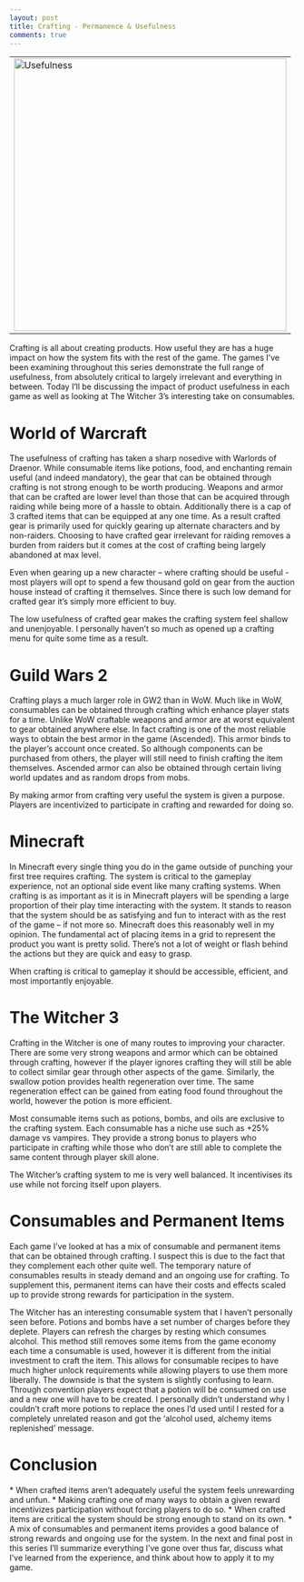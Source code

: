 ```yaml
---
layout: post
title: Crafting - Permanence & Usefulness
comments: true
---
```

<table style="margin-left:auto; margin-right:auto;">
  <tr>
    <td>
      <img src="{{ site.baseurl }}/images/Usefulness.png" alt="Usefulness" style="width: 480px;"/>
    </td>
  </tr>
</table>

Crafting is all about creating products. How useful they are has a huge impact on how the system fits with the rest of the game. The games I’ve been examining throughout this series demonstrate the full range of usefulness, from absolutely critical to largely irrelevant and everything in between. Today I’ll be discussing the impact of product usefulness in each game as well as looking at The Witcher 3’s interesting take on consumables.
<span class="more"></span>

<h1>World of Warcraft</h1>
The usefulness of crafting has taken a sharp nosedive with Warlords of Draenor. While consumable items like potions, food, and enchanting remain useful (and indeed mandatory), the gear that can be obtained through crafting is not strong enough to be worth producing. Weapons and armor that can be crafted are lower level than those that can be acquired through raiding while being more of a hassle to obtain. Additionally there is a cap of 3 crafted items that can be equipped at any one time. As a result crafted gear is primarily used for quickly gearing up alternate characters and by non-raiders. Choosing to have crafted gear irrelevant for raiding removes a burden from raiders but it comes at the cost of crafting being largely abandoned at max level. 

Even when gearing up a new character – where crafting should be useful - most players will opt to spend a few thousand gold on gear from the auction house instead of crafting it themselves. Since there is such low demand for crafted gear it’s simply more efficient to buy.

The low usefulness of crafted gear makes the crafting system feel shallow and unenjoyable. I personally haven’t so much as opened up a crafting menu for quite some time as a result.

<h1>Guild Wars 2</h1>
Crafting plays a much larger role in GW2 than in WoW. Much like in WoW, consumables can be obtained through crafting which enhance player stats for a time. Unlike WoW craftable weapons and armor are at worst equivalent to gear obtained anywhere else. In fact crafting is one of the most reliable ways to obtain the best armor in the game (Ascended). This armor binds to the player’s account once created. So although components can be purchased from others, the player will still need to finish crafting the item themselves. Ascended armor can also be obtained through certain living world updates and as random drops from mobs. 

By making armor from crafting very useful the system is given a purpose. Players are incentivized to participate in crafting and rewarded for doing so. 

<h1>Minecraft</h1>
In Minecraft every single thing you do in the game outside of punching your first tree requires crafting. The system is critical to the gameplay experience, not an optional side event like many crafting systems. When crafting is as important as it is in Minecraft players will be spending a large proportion of their play time interacting with the system. It stands to reason that the system should be as satisfying and fun to interact with as the rest of the game – if not more so. Minecraft does this reasonably well in my opinion. The fundamental act of placing items in a grid to represent the product you want is pretty solid. There’s not a lot of weight or flash behind the actions but they are quick and easy to grasp.

When crafting is critical to gameplay it should be accessible, efficient, and most importantly enjoyable.

<h1>The Witcher 3</h1>
Crafting in the Witcher is one of many routes to improving your character. There are some very strong weapons and armor which can be obtained through crafting, however if the player ignores crafting they will still be able to collect similar gear through other aspects of the game. Similarly, the swallow potion provides health regeneration over time. The same regeneration effect can be gained from eating food found throughout the world, however the potion is more efficient.

Most consumable items such as potions, bombs, and oils are exclusive to the crafting system. Each consumable has a niche use such as +25% damage vs vampires. They provide a strong bonus to players who participate in crafting while those who don’t are still able to complete the same content through player skill alone.

The Witcher’s crafting system to me is very well balanced. It incentivises its use while not forcing itself upon players.

<h1>Consumables and Permanent Items</h1>
Each game I’ve looked at has a mix of consumable and permanent items that can be obtained through crafting. I suspect this is due to the fact that they complement each other quite well. The temporary nature of consumables results in steady demand and an ongoing use for crafting. To supplement this, permanent items can have their costs and effects scaled up to provide strong rewards for participation in the system.

The Witcher has an interesting consumable system that I haven’t personally seen before. Potions and bombs have a set number of charges before they deplete. Players can refresh the charges by resting which consumes alcohol. This method still removes some items from the game economy each time a consumable is used, however it is different from the initial investment to craft the item. This allows for consumable recipes to have much higher unlock requirements while allowing players to use them more liberally. The downside is that the system is slightly confusing to learn. Through convention players expect that a potion will be consumed on use and a new one will have to be created. I personally didn’t understand why I couldn’t craft more potions to replace the ones I’d used until I rested for a completely unrelated reason and got the ‘alcohol used, alchemy items replenished’ message.

<h1>Conclusion</h1>
* When crafted items aren’t adequately useful the system feels unrewarding and unfun.
* Making crafting one of many ways to obtain a given reward incentivizes participation without forcing players to do so.
* When crafted items are critical the system should be strong enough to stand on its own.
* A mix of consumables and permanent items provides a good balance of strong rewards and ongoing use for the system.
In the next and final post in this series I’ll summarize everything I’ve gone over thus far, discuss what I’ve learned from the experience, and think about how to apply it to my game.
